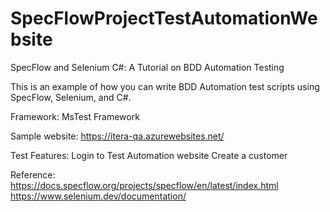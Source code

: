 # SpecFlowProjectTestAutomationWebsite

SpecFlow and Selenium C#: A Tutorial on BDD Automation Testing

This is an example of how you can write BDD Automation test scripts using SpecFlow, Selenium, and C#.

Framework: MsTest Framework

Sample website: https://itera-qa.azurewebsites.net/

Test Features: 
Login to Test Automation website
Create a customer

Reference:
https://docs.specflow.org/projects/specflow/en/latest/index.html
https://www.selenium.dev/documentation/